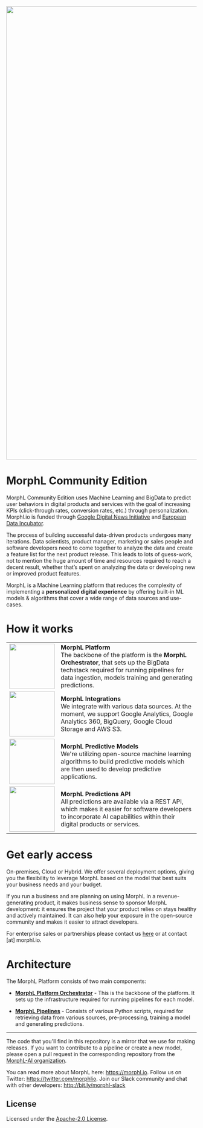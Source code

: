 <div align="center">
    <img src="https://raw.githubusercontent.com/Morphl-Project/media-kit/master/05%20-%20Banners/morphl-banner-color.png" style="width:1200px; height: auto;" />
</div>

# MorphL Community Edition

MorphL Community Edition uses Machine Learning and BigData to predict user behaviors in digital products and services with the goal of increasing KPIs (click-through rates, conversion rates, etc.) through personalization. Morphl.io is funded through [Google Digital News Initiative](https://newsinitiative.withgoogle.com/dnifund/) and [European Data Incubator](https://edincubator.eu/).

The process of building successful data-driven products undergoes many iterations. Data scientists, product manager, marketing or sales people and software developers need to come together to analyze the data and create a feature list for the next product release. This leads to lots of guess-work, not to mention the huge amount of time and resources required to reach a decent result, whether that’s spent on analyzing the data or developing new or improved product features.

MorphL is a Machine Learning platform that reduces the complexity of implementing a **personalized digital experience** by offering built-in ML models & algorithms that cover a wide range of data sources and use-cases.

# How it works

<table>
    <tr>
        <td><img src="https://morphl.io/images/icons/analytics/file-2.svg" width="120"/></td><td><strong>MorphL Platform</strong><br/>
        The backbone of the platform is the <strong>MorphL Orchestrator</strong>, that sets up the BigData techstack required for running pipelines for data ingestion, models training and generating predictions.
        </td>
    </tr>
    <tr>
        <td><img src="https://morphl.io/images/icons/analytics/server.svg" width="120"/></td><td><strong>MorphL Integrations</strong><br/>
We integrate with various data sources. At the moment, we support Google Analytics, Google Analytics 360, BigQuery, Google Cloud Storage and AWS S3.</td>
    </tr>
    <tr>
        <td><img src="https://morphl.io/images/icons/analytics/analytics-1.svg" width="120"/></td><td><strong>MorphL Predictive Models</strong><br/>
We're utilizing open-source machine learning algorithms to build predictive models which are then used to develop predictive applications.</td>
    </tr>
    <tr>
        <td><img src="https://morphl.io/images/icons/analytics/api.svg" width="120"/></td><td><strong>MorphL Predictions API</strong><br/>
        All predictions are available via a REST API, which makes it easier for software developers to incorporate AI capabilities within their digital products or services. 
    </td>
</tr>

</table>

# Get early access

On-premises, Cloud or Hybrid. We offer several deployment options, giving you the flexibility to leverage MorphL based on the model that best suits your business needs and your budget.

If you run a business and are planning on using MorphL in a revenue-generating product, it makes business sense to sponsor MorphL development: it ensures the project that your product relies on stays healthy and actively maintained. It can also help your exposure in the open-source community and makes it easier to attract developers.

For enterprise sales or partnerships please contact us [here](https://morphl.io/company/contact.html) or at contact [at] morphl.io.

# Architecture

The MorphL Platform consists of two main components:

- **[MorphL Platform Orchestrator](orchestrator/)** - This is the backbone of the platform. It sets up the infrastructure required for running pipelines for each model.

- **[MorphL Pipelines](pipelines/)** - Consists of various Python scripts, required for retrieving data from various sources, pre-processing, training a model and generating predictions.

---

The code that you'll find in this repository is a mirror that we use for making releases. If you want to contribute to a pipeline or create a new model, please open a pull request in the corresponding repository from the [MorphL-AI organization](https://github.com/Morphl-AI).

You can read more about MorphL here: https://morphl.io. Follow us on Twitter: https://twitter.com/morphlio. Join our Slack community and chat with other developers: http://bit.ly/morphl-slack

## License

Licensed under the [Apache-2.0 License](https://opensource.org/licenses/Apache2.0).
